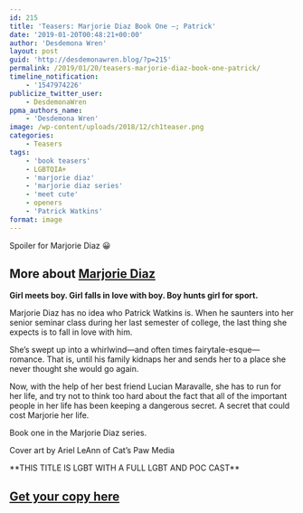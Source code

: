 ```yaml
---
id: 215
title: 'Teasers: Marjorie Diaz Book One –; Patrick'
date: '2019-01-20T00:48:21+00:00'
author: 'Desdemona Wren'
layout: post
guid: 'http://desdemonawren.blog/?p=215'
permalink: /2019/01/20/teasers-marjorie-diaz-book-one-patrick/
timeline_notification:
    - '1547974226'
publicize_twitter_user:
    - DesdemonaWren
ppma_authors_name:
    - 'Desdemona Wren'
image: /wp-content/uploads/2018/12/ch1teaser.png
categories:
    - Teasers
tags:
    - 'book teasers'
    - LGBTQIA+
    - 'marjorie diaz'
    - 'marjorie diaz series'
    - 'meet cute'
    - openers
    - 'Patrick Watkins'
format: image
---
```


Spoiler for Marjorie Diaz 😀

## More about [Marjorie Diaz](https://www.amazon.com/dp/B07FBWBDYR?ref_=pe_3052080_276849420)

**Girl meets boy. Girl falls in love with boy. Boy hunts girl for sport.**

Marjorie Diaz has no idea who Patrick Watkins is. When he saunters into her senior seminar class during her last semester of college, the last thing she expects is to fall in love with him.   
  
She’s swept up into a whirlwind—and often times fairytale-esque—romance. That is, until his family kidnaps her and sends her to a place she never thought she would go again.   
  
Now, with the help of her best friend Lucian Maravalle, she has to run for her life, and try not to think too hard about the fact that all of the important people in her life has been keeping a dangerous secret. A secret that could cost Marjorie her life.  
  
Book one in the Marjorie Diaz series.  
  
Cover art by Ariel LeAnn of Cat’s Paw Media  
  
\*\*THIS TITLE IS LGBT WITH A FULL LGBT AND POC CAST\*\*

## [Get your copy here](https://www.amazon.com/dp/B07FBWBDYR?ref_=pe_3052080_276849420)